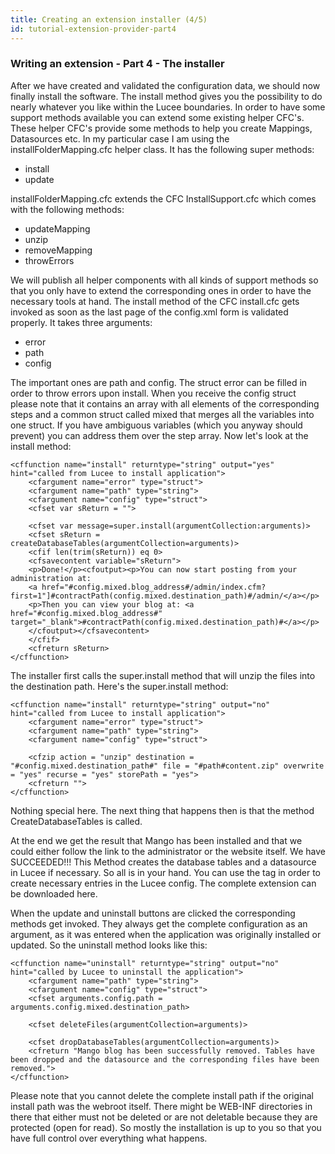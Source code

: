 ```yaml
---
title: Creating an extension installer (4/5)
id: tutorial-extension-provider-part4
---
```


### Writing an extension - Part 4 - The installer ###

After we have created and validated the configuration data, we should now finally install the software. The install method gives you the possibility to do nearly whatever you like within the Lucee boundaries. In order to have some support methods available you can extend some existing helper CFC's. These helper CFC's provide some methods to help you create Mappings, Datasources etc. In my particular case I am using the installFolderMapping.cfc helper class. It has the following super methods:

* install
* update

installFolderMapping.cfc extends the CFC InstallSupport.cfc which comes with the following methods:

* updateMapping
* unzip
* removeMapping
* throwErrors

We will publish all helper components with all kinds of support methods so that you only have to extend the corresponding ones in order to have the necessary tools at hand. The install method of the CFC install.cfc gets invoked as soon as the last page of the config.xml form is validated properly. It takes three arguments:

* error
* path
* config

The important ones are path and config. The struct error can be filled in order to throw errors upon install. When you receive the config struct please note that it contains an array with all elements of the corresponding steps and a common struct called mixed that merges all the variables into one struct. If you have ambiguous variables (which you anyway should prevent) you can address them over the step array. Now let's look at the install method:

```lucee
<cffunction name="install" returntype="string" output="yes" hint="called from Lucee to install application">
	<cfargument name="error" type="struct">
	<cfargument name="path" type="string">
	<cfargument name="config" type="struct">
	<cfset var sReturn = "">

	<cfset var message=super.install(argumentCollection:arguments)>
	<cfset sReturn = createDatabaseTables(argumentCollection=arguments)>
	<cfif len(trim(sReturn)) eq 0>
	<cfsavecontent variable="sReturn">
	<p>Done!</p><cfoutput><p>You can now start posting from your administration at: 
	<a href="#config.mixed.blog_address#/admin/index.cfm?first=1"]#contractPath(config.mixed.destination_path)#/admin/</a></p>
	<p>Then you can view your blog at: <a href="#config.mixed.blog_address#" target="_blank">#contractPath(config.mixed.destination_path)#</a></p>
	</cfoutput></cfsavecontent>
	</cfif>
	<cfreturn sReturn>
</cffunction>
```

The installer first calls the super.install method that will unzip the files into the destination path. Here's the super.install method:

```lucee
<cffunction name="install" returntype="string" output="no" hint="called from Lucee to install application">
	<cfargument name="error" type="struct">
	<cfargument name="path" type="string">
	<cfargument name="config" type="struct">

	<cfzip action = "unzip" destination = "#config.mixed.destination_path#" file = "#path#content.zip" overwrite = "yes" recurse = "yes" storePath = "yes">
	<cfreturn "">
</cffunction>
```

Nothing special here. The next thing that happens then is that the method CreateDatabaseTables is called.

At the end we get the result that Mango has been installed and that we could either follow the link to the administrator or the website itself. We have SUCCEEDED!!! This Method creates the database tables and a datasource in Lucee if necessary. So all is in your hand. You can use the tag in order to create necessary entries in the Lucee config. The complete extension can be downloaded here.

When the update and uninstall buttons are clicked the corresponding methods get invoked. They always get the complete configuration as an argument, as it was entered when the application was originally installed or updated. So the uninstall method looks like this:

```lucee
<cffunction name="uninstall" returntype="string" output="no" hint="called by Lucee to uninstall the application">
	<cfargument name="path" type="string">
	<cfargument name="config" type="struct">
	<cfset arguments.config.path = arguments.config.mixed.destination_path>

	<cfset deleteFiles(argumentCollection=arguments)>

	<cfset dropDatabaseTables(argumentCollection=arguments)>
	<cfreturn "Mango blog has been successfully removed. Tables have been dropped and the datasource and the corresponding files have been removed.">
</cffunction>
```

Please note that you cannot delete the complete install path if the original install path was the webroot itself. There might be  WEB-INF directories in there that either must not be deleted or are not deletable because they are protected (open for read). So mostly the installation is up to you so that you have full control over everything what happens.